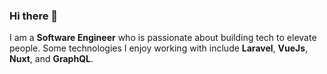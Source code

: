 ### Hi there 👋

I am a **Software Engineer** who is passionate about building tech to elevate people. Some technologies I enjoy working with include **Laravel**, **VueJs**, **Nuxt**, and **GraphQL**.

